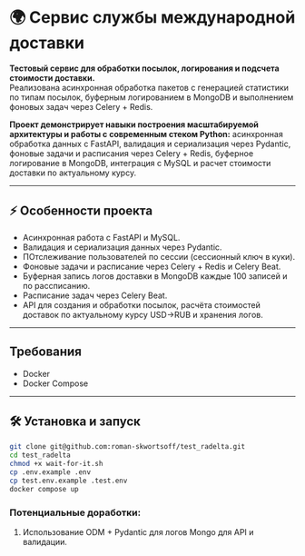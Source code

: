 # 🌍 Сервис службы международной доставки

**Тестовый сервис для обработки посылок, логирования и подсчета стоимости доставки.**  
Реализована асинхронная обработка пакетов с генерацией статистики по типам посылок, буферным логированием в MongoDB и выполнением фоновых задач через Celery + Redis.

**Проект демонстрирует навыки построения масштабируемой архитектуры и работы с современным стеком Python:** асинхронная обработка данных с FastAPI, валидация и сериализация через Pydantic, фоновые задачи и расписания через Celery + Redis, буферное логирование в MongoDB, интеграция с MySQL и расчет стоимости доставки по актуальному курсу.

---

## ⚡ Особенности проекта

- Асинхронная работа с FastAPI и MySQL.
- Валидация и сериализация данных через Pydantic. 
- ПОтслеживание пользователей по сессии (сессионный ключ в куки).
- Фоновые задачи и расписание через Celery + Redis и Celery Beat.  
- Буферная запись логов доставки в MongoDB каждые 100 записей и по рассписанию.  
- Расписание задач через Celery Beat.
- API для создания и обработки посылок, расчёта стоимостей доставок по актуальному курсу USD→RUB и хранения логов.  

---

## Требования

- Docker  
- Docker Compose
---

## 🛠️ Установка и запуск

```bash
git clone git@github.com:roman-skwortsoff/test_radelta.git
cd test_radelta
chmod +x wait-for-it.sh
cp .env.example .env
cp test.env.example .test.env
docker compose up
```
### Потенциальные доработки:
1) Использование ODM + Pydantic для логов Mongo для API и валидации.